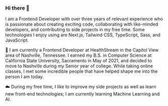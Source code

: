 ### Hi there 👋

I am a Frontend Developer with over three years of relevant experience who is passionate about creating exciting code, collaborating with like-minded developers, and contributing to side projects in my free time. Some technologies I enjoy using are Next.js, Tailwind CSS, TypeScript, Sass, and JavaScript.

🚀 I am currently a Frontend Developer at HealthStream in the Capitol View area of Nashville, Tennessee.  I earned my B.S. in Computer Science at California State University, Sacramento in May of 2021, and decided to move to Nashville during my Senior year of college.  While taking online classes, I met some incredible people that have helped shape me into the person I am today.

☁️ During my free time, I like to improve my side projects as well as learn new front-end technologies; I am currently learning Machine Learning and AI.
